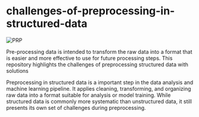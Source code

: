 # challenges-of-preprocessing-in-structured-data
![PRP](https://daxg39y63pxwu.cloudfront.net/images/blog/data-preprocessing-techniques-and-steps/image_13091084341635516423259.png)

Pre-processing data is intended to transform the raw data into a format that is easier and more effective to use for future processing steps.
This repository highlights the challenges of preprocessing structured data with solutions

Preprocessing in structured data is a important step in the data analysis and machine learning pipeline. It applies cleaning, transforming, and organizing raw data into a format suitable for analysis or model training. While structured data is commonly more systematic than unstructured data, it still presents its own set of challenges during preprocessing. 
